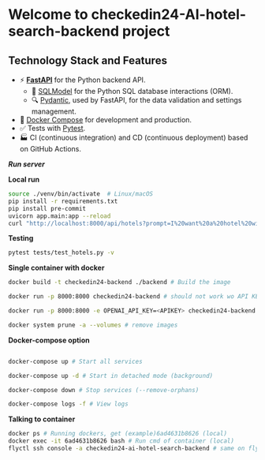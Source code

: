 # Welcome to checkedin24-AI-hotel-search-backend project

## Technology Stack and Features

- ⚡ [**FastAPI**](https://fastapi.tiangolo.com) for the Python backend API.
  - 🧰 [SQLModel](https://sqlmodel.tiangolo.com) for the Python SQL database interactions (ORM).
  - 🔍 [Pydantic](https://docs.pydantic.dev), used by FastAPI, for the data validation and settings management.
- 🐋 [Docker Compose](https://www.docker.com) for development and production.
- ✅ Tests with [Pytest](https://pytest.org).
- 🏭 CI (continuous integration) and CD (continuous deployment) based on GitHub Actions.

**_Run server_**

**Local run**

```sh
source ./venv/bin/activate  # Linux/macOS
pip install -r requirements.txt
pip install pre-commit
uvicorn app.main:app --reload
curl "http://localhost:8000/api/hotels?prompt=I%20want%20a%20hotel%20with%20swimming%20pool"
```

**Testing**

```sh
pytest tests/test_hotels.py -v
```

**Single container with docker**

```sh
docker build -t checkedin24-backend ./backend # Build the image

docker run -p 8000:8000 checkedin24-backend # should not work wo API KEY

docker run -p 8000:8000 -e OPENAI_API_KEY=<APIKEY> checkedin24-backend # Run the container

docker system prune -a --volumes # remove images
```

**Docker-compose option**

```sh

docker-compose up # Start all services

docker-compose up -d # Start in detached mode (background)

docker-compose down # Stop services (--remove-orphans)

docker-compose logs -f # View logs

```

**Talking to container**

```sh
docker ps # Running dockers, get (example)6ad4631b8626 (local)
docker exec -it 6ad4631b8626 bash # Run cmd of container (local)
flyctl ssh console -a checkedin24-ai-hotel-search-backend # same on fly.io

```
